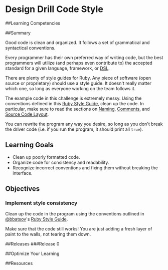 # Design Drill Code Style

##Learning Competencies

##Summary

Good code is clean and organized. It follows a set of grammatical and syntactical conventions.

Every programmer has their own preferred way of writing code, but the best programmers will utilize (and perhaps even contribute to) the accepted standard for a given language, framework, or [DSL](http://martinfowler.com/bliki/DomainSpecificLanguage.html).

There are plenty of style guides for Ruby. Any piece of software (open source or proprietary) should use a style guide. It doesn't really matter which one, so long as everyone working on the team follows it.

The example code in this challenge is extremely messy. Using the conventions defined in this [Ruby Style Guide](https://github.com/bbatsov/ruby-style-guide), clean up the code. In particular, make sure to read the sections on [Naming](https://github.com/bbatsov/ruby-style-guide#naming), [Comments](https://github.com/bbatsov/ruby-style-guide#comments), and [Source Code Layout](https://github.com/bbatsov/ruby-style-guide#source-code-layout).

You can rewrite the program any way you desire, so long as you don't break the driver code (i.e. if you run the program, it should print all `true`).

## Learning Goals

- Clean up poorly formatted code.
- Organize code for consistency and readability.
- Recognize incorrect conventions and fixing them without breaking the interface.

## Objectives

### Implement style consistency

Clean up the code in the program using the conventions outlined in [@bbatsov](https://github.com/bbatsov)'s [Ruby Style Guide](https://github.com/bbatsov/ruby-style-guide).

Make sure that the code still works! You are just adding a fresh layer of paint to the walls, not tearing them down.

##Releases
###Release 0

##Optimize Your Learning

##Resources